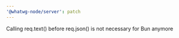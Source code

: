 ```yaml
---
'@whatwg-node/server': patch
---
```


Calling req.text() before req.json() is not necessary for Bun anymore
